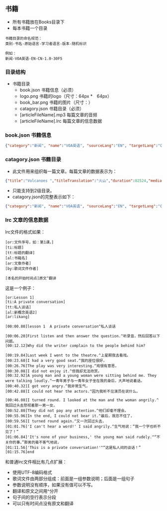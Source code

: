 
## 书籍
* 所有书籍放在Books目录下
* 每本书籍一个目录
```
书籍目录的命名规范：
类别-书名-原始语言-学习者语言-版本-随机标识

例如：
新闻-VOA英语-EN-CN-1.0-30F5
```

### 目录结构
- 书籍目录
    - book.json 书籍信息（必须）
    - logo.png 书籍的logo（尺寸：64px *　64px）
    - book_bar.png 书籍的图片（尺寸：）
    - catagory.json 书籍目录（必须）
    - [articleFileName].mp3 每篇文章的音频
    - [articleFileName].lrc 每篇文章的信息数据

### book.json 书籍信息
```JSON
{"category":"新闻", "name":"VOA英语", "sourceLang":"EN", "targetLang":"CN", "id":"30F5", "total":102, "version":1, "author":"likang"}
```

### catagory.json 书籍目录
* 此文件用来组织每一篇文章。每篇文章的数据表示为：
```JSON
{"title":"Volcanoes ","titleTranslation":"火山","duration":82524,"mediaSize":330096,"order":"Lesson 67","file":"NCE267"}
```

* 只能支持到2级目录。
* catagory.json的完整表示如下：
```JSON
{"category":"新闻", "name":"VOA英语", "sourceLang":"EN", "targetLang":"CN", "id":"30F5", "total":102, "version":1, "author":"likang"}
```

### lrc 文章的信息数据
lrc文件的格式如果：
```
[or:文件序号，如：第1课。]
[ti:标题]
[tt:标题的翻译]
[al:书箱名]
[ar:文章作者]
[by:歌词文件作者]

[本名的开始时间点]原文^翻译
```
这是一个例子：
```
[or:Lesson 1]
[ti:A private conversation]
[tt:私人谈话]
[al:新概念英语2]
[ar:likang]

[00:00.80]lesson 1  A private conversation^私人谈话

[00:06.20]First listen and then answer the question.^听录音，然后回答以下问题。
[00:12.12]Why did the writer complain to the people behind him?

[00:19.84]Last week I went to the theatre.^上星期我去看戏。
[00:23.60]I had a very good seat.^我的座位很好，
[00:26.76]The play was very interesting.^戏很有意思，
[00:30.08]I did not enjoy it.^但我却无法欣赏。
[00:32.92]A young man and a young woman were sitting behind me. They were talking loudly.^一青年男子与一青年女子坐在我的身后，大声地说着话。
[00:40.32]I got very angry.^我非常生气，
[00:42.88]I could not hear the actors.^因为我听不见演员在说什么。

[00:46.08]I turned round. I looked at the man and the woman angrily.^我回过头去怒视着那一男一女，
[00:52.80]They did not pay any attention.^他们却毫不理会。
[00:55.96]In the end, I could not bear it.^最后，我忍不住了，
[00:59.56]I turned round again.^又一次回过头去，
[01:01.76]'I can't hear a word!' I said angrily.^生气地说：“我一个字也听不见了！”
[01:06.84]'It's none of your business,' the young man said rudely.^“不关你的事，”那男的毫不客气地说，
[01:11.56]'This is a private conversation!'^“这是私人间的谈话！”
[01:15.76]end
```

和普通lrc文件相比有几点扩展：
* 使用UTF-8编码格式
* 歌词文件由两部分组成：前面是一组参数说明；后面是一组句子
* 参数说明没有顺序，如果没有值可以不写。
* 翻译和原文之间用^分开
* 句子间的空行表示分段
* 可以只有时间点没有原文和翻译






